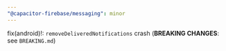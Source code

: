 ```yaml
---
"@capacitor-firebase/messaging": minor
---
```


fix(android)!: `removeDeliveredNotifications` crash (**BREAKING CHANGES**: see `BREAKING.md`)
